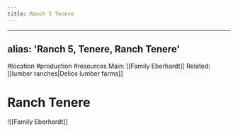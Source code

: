 ---title: Ranch 5 Tenere---
---
alias: 'Ranch 5, Tenere, Ranch Tenere'
---
#location #production #resources 
Main: [[Family Eberhardt]]
Related: [[lumber ranches|Delios lumber farms]]

# Ranch Tenere
![[Family Eberhardt]]
